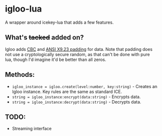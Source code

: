 # igloo-lua
A wrapper around icekey-lua that adds a few features.

## What's ~~tacked~~ added on?
Igloo adds [CBC](https://en.wikipedia.org/wiki/Block_cipher_mode_of_operation#Cipher-block_chaining_(CBC)) and [ANSI X9.23 padding](https://en.wikipedia.org/wiki/Padding_(cryptography)#ANSI_X9.23) for data. Note that padding does not use a cryptologically secure random, as that can't be done with pure lua, though I'd imagine it'd be better than all zeros.

## Methods:
* `igloo_instance = igloo.create(level:number, key:string)` - Creates an Igloo instance. Key rules are the same as standard ICE.
* `string = igloo_instance:encrypt(data:string)` - Encrypts data.
* `string = igloo_instance:decrypt(data:string)` - Decrypts data.

## TODO:
* Streaming interface
